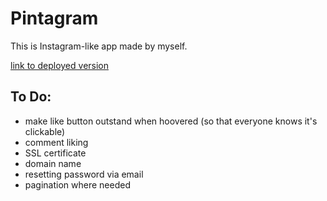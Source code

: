 # Pintagram
This is Instagram-like app made by myself.

<a href="http://167.99.204.139/">link to deployed version</a>

## To Do:
- make like button outstand when hoovered (so that everyone knows it's clickable)
- comment liking
- SSL certificate
- domain name
- resetting password via email
- pagination where needed
